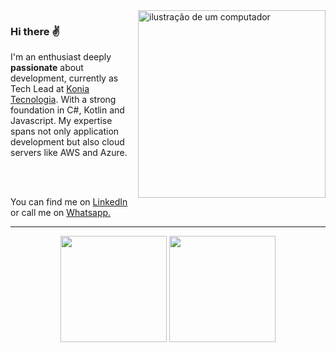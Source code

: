 <img src="https://raw.githubusercontent.com/MicaelliMedeiros/micaellimedeiros/master/image/computer-illustration.png" alt="ilustração de um computador" min-width="300px" max-width="300px" width="300px" align="right">
 
<p align="left"> 
 
### Hi there ✌

I'm an enthusiast deeply **passionate** about development, currently as Tech Lead at [Konia Tecnologia](https://konia.com.br/). With a strong foundation in C#, Kotlin and Javascript. My expertise spans not only application development but also cloud servers like AWS and Azure. 

<br>
<br>


You can find me on [LinkedIn](https://www.linkedin.com/in/willians-tavares95/) or call me on [Whatsapp.](https://api.whatsapp.com/send?phone=5511943206420)
</p>

<div align='center'> 

 ---
 
  <img height="170em" src="https://github-readme-stats.vercel.app/api?username=willsTavares&rank_icon=github&include_all_commits=true&theme=github_dark&hide=issues,contribs">
  <img height="170em" src="https://github-readme-stats.vercel.app/api/top-langs/?username=willsTavares&theme=github_dark&layout=donut&hide=html,css,mdx,scss">
</div>


